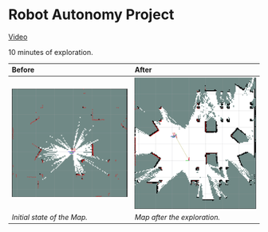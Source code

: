 # Robot Autonomy Project


[Video](https://dtudk-my.sharepoint.com/:v:/g/personal/s242710_dtu_dk/EX5AAXrKXl5FrcA2lmGyu-oB0wp-KxzLdm4efHX5VrqfUw?nav=eyJyZWZlcnJhbEluZm8iOnsicmVmZXJyYWxBcHAiOiJPbmVEcml2ZUZvckJ1c2luZXNzIiwicmVmZXJyYWxBcHBQbGF0Zm9ybSI6IldlYiIsInJlZmVycmFsTW9kZSI6InZpZXciLCJyZWZlcnJhbFZpZXciOiJNeUZpbGVzTGlua0NvcHkifX0&e=B1a5o6)

10 minutes of exploration. 

| Before                               | After                              |
|:-------------------------------------|:-----------------------------------|
| ![Before Image](pictures/before.png) | ![After Image](pictures/after.png) |
| *Initial state of the Map.*          | *Map after the exploration.*       |
